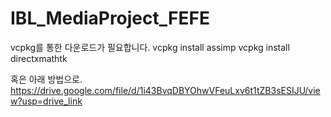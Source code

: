 # IBL_MediaProject_FEFE

vcpkg를 통한 다운로드가 필요합니다.
vcpkg install assimp
vcpkg install directxmathtk 


혹은 아래 방법으로.
https://drive.google.com/file/d/1i43BvqDBYOhwVFeuLxv6t1tZB3sESIJU/view?usp=drive_link
